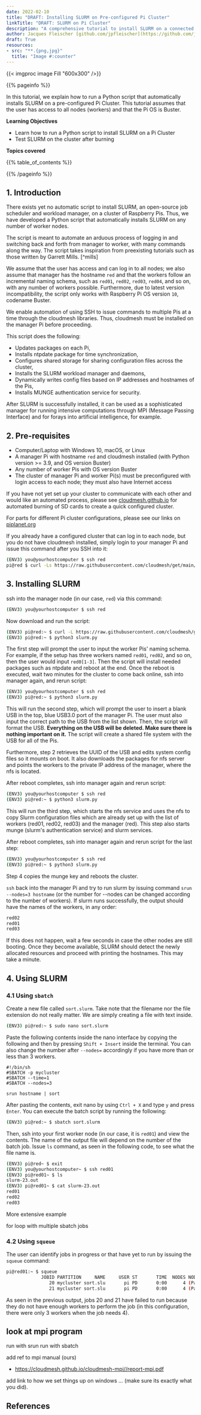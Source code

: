 ```yaml
---
date: 2022-02-10
title: "DRAFT: Installing SLURM on Pre-configured Pi Cluster"
linkTitle: "DRAFT: SLURM on Pi Cluster"
description: "A comprehensive tutorial to install SLURM on a connected Pi Cluster"
author: Jacques Fleischer [github.com/jpfleischer](https://github.com/jpfleischer), Gregor von Laszewski ([laszewski@gmail.com](mailto:laszewski@gmail.com)) [laszewski.github.io](https://laszewski.github.io)
draft: True
resources:
- src: "**.{png,jpg}"
  title: "Image #:counter"
---
```


{{< imgproc image Fill "600x300" />}}

{{% pageinfo %}}

In this tutorial, we explain how to run a Python script that automatically installs SLURM on a pre-configured Pi
Cluster. This tutorial assumes that the user has access to all nodes (workers) and that the Pi OS is Buster.

**Learning Objectives**

* Learn how to run a Python script to install SLURM on a Pi Cluster
* Test SLURM on the cluster after burning

**Topics covered**

{{% table_of_contents %}}

{{% /pageinfo %}}

## 1. Introduction

There exists yet no automatic script to install SLURM, an open-source job scheduler and workload manager, on a cluster
of Raspberry Pis. Thus, we have developed a Python script that automatically installs SLURM on any number of worker
nodes.

The script is meant to automate an arduous process of logging in and switching back and forth from manager to worker,
with many commands along the way. The script takes inspiration from preexisting tutorials such as those written by
Garrett Mills. [^mills]

We assume that the user has access and can log in to all nodes; we also assume that manager has the hostname `red`
and that the workers follow an incremental naming schema, such as `red01`, `red02`, `red03`, `red04`, and so on,
with any number of workers possible. Furthermore, due to latest version incompatibility, the script only works with
Raspberry Pi OS version `10`, codename Buster.

We enable automation of using SSH to issue commands to multiple Pis at a time through the cloudmesh libraries. Thus,
cloudmesh must be installed on the manager Pi before proceeding.

This script does the following:

* Updates packages on each Pi,
* Installs ntpdate package for time synchronization,
* Configures shared storage for sharing configuration files across the cluster,
* Installs the SLURM workload manager and daemons,
* Dynamically writes config files based on IP addresses and hostnames of the Pis,
* Installs MUNGE authentication service for security.

After SLURM is successfully installed, it can be used as a sophisticated manager for running intensive computations
through MPI (Message Passing Interface) and for forays into artificial intelligence, for example.

## 2. Pre-requisites

* Computer/Laptop with Windows 10, macOS, or Linux
* A manager Pi with hostname `red` and cloudmesh installed (with Python version >= 3.9, and OS version Buster)
* Any number of worker Pis with OS version Buster
* The cluster of manager Pi and worker Pi(s) must be preconfigured with login access to each node; they must also have Internet access

If you have not yet set up your cluster to communicate with each other and would like an automated process, please see
[cloudmesh.github.io](https://cloudmesh.github.io/pi/tutorial/raspberry-burn-windows/#2-pre-requisites) for automated
burning of SD cards to create a quick configured cluster.

For parts for different Pi cluster configurations, please see our links on [piplanet.org](https://cloudmesh.github.io/pi/docs/hardware/parts/)

If you already have a configured cluster that can log in to each node, but you do not have cloudmesh installed, simply
login to your manager Pi and issue this command after you SSH into it:

```bash
(ENV3) you@yourhostcomputer $ ssh red
pi@red $ curl -Ls https://raw.githubusercontent.com/cloudmesh/get/main/pi/index.html | sh -
```

## 3. Installing SLURM

ssh into the manager node (in our case, `red`) via this command:

```bash
(ENV3) you@yourhostcomputer $ ssh red
```

Now download and run the script:

```bash
(ENV3) pi@red:~ $ curl -L https://raw.githubusercontent.com/cloudmesh/get/main/pi/slurm/index.html --output slurm.py
(ENV3) pi@red:~ $ python3 slurm.py
```

The first step will prompt the user to input the worker Pis' naming schema. For example, if the setup has three workers named `red01`, `red02`, and so on, then the user would input `red0[1-3]`. Then the script will install needed packages such as ntpdate and reboot at the end. Once the reboot is executed,
wait two minutes for the cluster to come back online, ssh into manager again, and rerun script:

```bash
(ENV3) you@yourhostcomputer $ ssh red
(ENV3) pi@red:~ $ python3 slurm.py
```

This will run the second step, which will prompt the user to insert a blank USB in the top, blue USB3.0 port
of the manager Pi. The user must also input the correct path to the USB from the list shown. Then, the script will format the USB.
**Everything on the USB will be deleted. Make sure there is nothing important on it.**
The script will create a shared file system with the USB for all of the Pis.

Furthermore, step 2 retrieves the UUID of the USB and edits system config files so it mounts on boot. It also downloads
the packages for nfs server and points the workers to the private IP address of the manager, where the nfs is located.

After reboot completes, ssh into manager again and rerun script:

```bash
(ENV3) you@yourhostcomputer $ ssh red
(ENV3) pi@red:~ $ python3 slurm.py
```

This will run the third step, which starts the nfs service and uses the nfs to copy Slurm configuration files which
are already set up with the list of workers (red01, red02, red03) and the manager (red). This step also starts
munge (slurm's authentication service) and slurm services.

After reboot completes, ssh into manager again and rerun script for the last step:

```bash
(ENV3) you@yourhostcomputer $ ssh red
(ENV3) pi@red:~ $ python3 slurm.py
```

Step 4 copies the munge key and reboots the cluster. 

`ssh` back into the manager Pi and try to run slurm by issuing command `srun --nodes=3 hostname` (or the number for --nodes can be changed according to the number of workers). If slurm runs successfully, the output should have the names of the workers, in any order:

```bash
red02
red01
red03
```

If this does not happen, wait a few seconds in case the other nodes are still booting. Once they become available, SLURM should detect the newly allocated resources and proceed with printing the hostnames. This may take a minute.

## 4. Using SLURM

### 4.1 Using `sbatch`

Create a new file called `sort.slurm`. Take note that the filename nor the file extension do not really matter. We are simply creating a file with text inside.

```bash
(ENV3) pi@red:~ $ sudo nano sort.slurm
```

Paste the following contents inside the nano interface by copying the following and then by pressing `Shift + Insert` inside the terminal. You can also change the number after `--nodes=` accordingly if you have more than or less than 3 workers.

```
#!/bin/sh
#SBATCH -p mycluster
#SBATCH --time=1
#SBATCH --nodes=3

srun hostname | sort
```

After pasting the contents, exit nano by using `Ctrl + X` and type `y` and press `Enter`.
You can execute the batch script by running the following:

```bash
(ENV3) pi@red:~ $ sbatch sort.slurm
```

Then, ssh into your first worker node (in our case, it is `red01`) and view the contents. The name of the output file will depend on the number of the batch job. Issue `ls` command, as seen in the following code, to see what the file name is.

```bash
(ENV3) pi@red~ $ exit
(ENV3) you@yourhostcomputer~ $ ssh red01
(ENV3) pi@red01~ $ ls
slurm-23.out
(ENV3) pi@red01~ $ cat slurm-23.out
red01
red02
red03
```

More extensive example 

for loop with multiple sbatch jobs

### 4.2 Using `squeue`

The user can identify jobs in progress or that have yet to run by issuing the `squeue` command:

```bash
pi@red01:~ $ squeue
             JOBID PARTITION     NAME     USER ST       TIME  NODES NODELIST(REASON)
                20 mycluster sort.slu       pi PD       0:00      4 (PartitionNodeLimit)
                21 mycluster sort.slu       pi PD       0:00      4 (PartitionNodeLimit)
```

As seen in the previous output, jobs 20 and 21 have failed to run because they do not have enough workers to perform the job (in this configuration, there were only 3 workers when the job needs 4).

## look at mpi program 

run with srun 
run with sbatch

add ref to mpi manual (ours)

* <https://cloudmesh.github.io/cloudmesh-mpi//report-mpi.pdf> 

add link to how we set things up on windows ... (make sure its exactly what you did).


## References 

